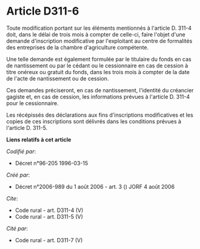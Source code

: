 # Article D311-6

Toute modification portant sur les éléments mentionnés à l'article D. 311-4 doit, dans le délai de trois mois à compter de
celle-ci, faire l'objet d'une demande d'inscription modificative par l'exploitant au centre de formalités des entreprises de
la chambre d'agriculture compétente. 

Une telle demande est également formulée par le titulaire du fonds en cas de nantissement ou par le cédant ou le cessionnaire
en cas de cession à titre onéreux ou gratuit du fonds, dans les trois mois à compter de la date de l'acte de nantissement ou
de cession. 

Ces demandes préciseront, en cas de nantissement, l'identité du créancier gagiste et, en cas de cession, les informations
prévues à l'article D. 311-4 pour le cessionnaire. 

Les récépissés des déclarations aux fins d'inscriptions modificatives et les copies de ces inscriptions sont délivrés dans
les conditions prévues à l'article D. 311-5.

**Liens relatifs à cet article**

_Codifié par_:

  - Décret n°96-205 1996-03-15

_Créé par_:

  - Décret n°2006-989 du 1 août 2006 - art. 3 () JORF 4 août 2006

_Cite_:

  - Code rural - art. D311-4 (V)
  - Code rural - art. D311-5 (V)

_Cité par_:

  - Code rural - art. D311-7 (V)
